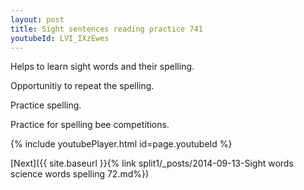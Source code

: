 ```yaml
---
layout: post
title: Sight sentences reading practice 741
youtubeId: LVI_IXzEwes
---
```

 
 
Helps to learn sight words and their spelling.

Opportunitiy to repeat the spelling. 

Practice spelling. 
 
Practice for spelling bee competitions. 
 
{% include youtubePlayer.html id=page.youtubeId %}
 
 

[Next]({{ site.baseurl }}{% link  split1/_posts/2014-09-13-Sight words science words spelling 72.md%})
 
